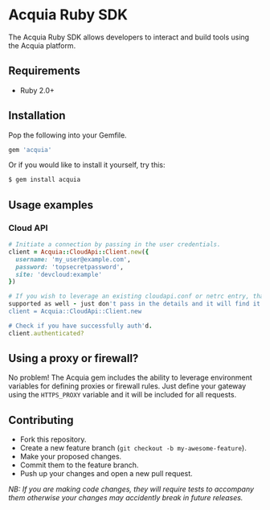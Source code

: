 # Acquia Ruby SDK

The Acquia Ruby SDK allows developers to interact and build tools using the
Acquia platform.

## Requirements

- Ruby 2.0+

## Installation

Pop the following into your Gemfile.

```rb
gem 'acquia'
```

Or if you would like to install it yourself, try this:

```sh
$ gem install acquia
```

## Usage examples

### Cloud API

```rb
# Initiate a connection by passing in the user credentials.
client = Acquia::CloudApi::Client.new({
  username: 'my_user@example.com',
  password: 'topsecretpassword',
  site: 'devcloud:example'
})

# If you wish to leverage an existing cloudapi.conf or netrc entry, that is
supported as well - just don't pass in the details and it will find it for you. 
client = Acquia::CloudApi::Client.new

# Check if you have successfully auth'd.
client.authenticated?
```

## Using a proxy or firewall?

No problem! The Acquia gem includes the ability to leverage environment variables for defining proxies or firewall rules. Just define your gateway using the `HTTPS_PROXY` variable and it will be included for all requests.

## Contributing

- Fork this repository.
- Create a new feature branch (`git checkout -b my-awesome-feature`).
- Make your proposed changes.
- Commit them to the feature branch.
- Push up your changes and open a new pull request.

_NB: If you are making code changes, they will require tests to accompany them
otherwise your changes may accidently break in future releases._
